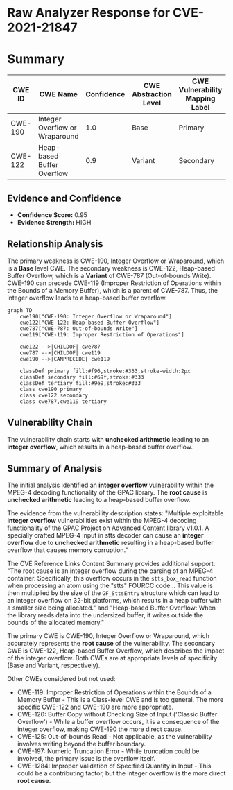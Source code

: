 # Raw Analyzer Response for CVE-2021-21847

# Summary
| CWE ID | CWE Name | Confidence | CWE Abstraction Level | CWE Vulnerability Mapping Label | CWE-Vulnerability Mapping Notes |
|---|---|---|---|---|---|
| CWE-190 | Integer Overflow or Wraparound | 1.0 | Base | Primary | Allowed |
| CWE-122 | Heap-based Buffer Overflow | 0.9 | Variant | Secondary | Allowed |

## Evidence and Confidence

*   **Confidence Score:** 0.95
*   **Evidence Strength:** HIGH

## Relationship Analysis
The primary weakness is CWE-190, Integer Overflow or Wraparound, which is a **Base** level CWE. The secondary weakness is CWE-122, Heap-based Buffer Overflow, which is a **Variant** of CWE-787 (Out-of-bounds Write). CWE-190 can precede CWE-119 (Improper Restriction of Operations within the Bounds of a Memory Buffer), which is a parent of CWE-787. Thus, the integer overflow leads to a heap-based buffer overflow.

```mermaid
graph TD
    cwe190["CWE-190: Integer Overflow or Wraparound"]
    cwe122["CWE-122: Heap-based Buffer Overflow"]
    cwe787["CWE-787: Out-of-bounds Write"]
    cwe119["CWE-119: Improper Restriction of Operations"]
    
    cwe122 -->|CHILDOF| cwe787
    cwe787 -->|CHILDOF| cwe119
    cwe190 -->|CANPRECEDE| cwe119
    
    classDef primary fill:#f96,stroke:#333,stroke-width:2px
    classDef secondary fill:#69f,stroke:#333
    classDef tertiary fill:#9e9,stroke:#333
    class cwe190 primary
    class cwe122 secondary
    class cwe787,cwe119 tertiary
```

## Vulnerability Chain
The vulnerability chain starts with **unchecked arithmetic** leading to an **integer overflow**, which results in a heap-based buffer overflow.

## Summary of Analysis
The initial analysis identified an **integer overflow** vulnerability within the MPEG-4 decoding functionality of the GPAC library. The **root cause** is **unchecked arithmetic** leading to a heap-based buffer overflow.

The evidence from the vulnerability description states: "Multiple exploitable **integer overflow** vulnerabilities exist within the MPEG-4 decoding functionality of the GPAC Project on Advanced Content library v1.0.1. A specially crafted MPEG-4 input in stts decoder can cause an **integer overflow** due to **unchecked arithmetic** resulting in a heap-based buffer overflow that causes memory corruption."

The CVE Reference Links Content Summary provides additional support: "The root cause is an integer overflow during the parsing of an MPEG-4 container. Specifically, this overflow occurs in the `stts_box_read` function when processing an atom using the "stts" FOURCC code... This value is then multiplied by the size of the `GF_SttsEntry` structure which can lead to an integer overflow on 32-bit platforms, which results in a heap buffer with a smaller size being allocated." and "Heap-based Buffer Overflow: When the library reads data into the undersized buffer, it writes outside the bounds of the allocated memory."

The primary CWE is CWE-190, Integer Overflow or Wraparound, which accurately represents the **root cause** of the vulnerability. The secondary CWE is CWE-122, Heap-based Buffer Overflow, which describes the impact of the integer overflow. Both CWEs are at appropriate levels of specificity (Base and Variant, respectively).

Other CWEs considered but not used:

*   CWE-119: Improper Restriction of Operations within the Bounds of a Memory Buffer - This is a Class-level CWE and is too general. The more specific CWE-122 and CWE-190 are more appropriate.
*   CWE-120: Buffer Copy without Checking Size of Input ('Classic Buffer Overflow') - While a buffer overflow occurs, it is a consequence of the integer overflow, making CWE-190 the more direct cause.
*   CWE-125: Out-of-bounds Read - Not applicable, as the vulnerability involves writing beyond the buffer boundary.
*   CWE-197: Numeric Truncation Error - While truncation could be involved, the primary issue is the overflow itself.
*   CWE-1284: Improper Validation of Specified Quantity in Input - This could be a contributing factor, but the integer overflow is the more direct **root cause**.